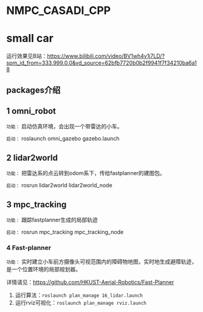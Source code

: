 # NMPC_CASADI_CPP
#  small car

运行效果见B站：https://www.bilibili.com/video/BV1wh4y1j7LD/?spm_id_from=333.999.0.0&vd_source=62bfb7720b0b2f9941f7f34210ba6a18

## packages介绍

## 1 omni_robot

`功能：` 启动仿真环境，会出现一个带雷达的小车。

`启动：` roslaunch omni_gazebo gazebo.launch 

## 2 lidar2world

`功能：` 把雷达系的点云转到odom系下，传给fastplanner的建图包。

`启动：`  rosrun lidar2world lidar2world_node

## 3 mpc_tracking

`功能：` 跟踪fastplanner生成的局部轨迹

`启动：` rosrun mpc_tracking mpc_tracking_node

### 4 Fast-planner

`功能：` 实时建立小车前方摄像头可视范围内的障碍物地图，实时地生成避障轨迹，是一个位置环境的局部规划器。

详情请见：https://github.com/HKUST-Aerial-Robotics/Fast-Planner

1. 运行算法：`roslaunch plan_manage 16_lidar.launch`
2. 运行rviz可视化：`roslaunch plan_manage rviz.launch`

